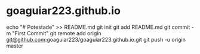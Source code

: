 # goaguiar223.github.io
echo "# Potestade" >> README.md
git init
git add README.md
git commit -m "First Commit"
git remote add origin git@github.com:goaguiar223/goaguiar223.github.io.git
git push -u origin master

